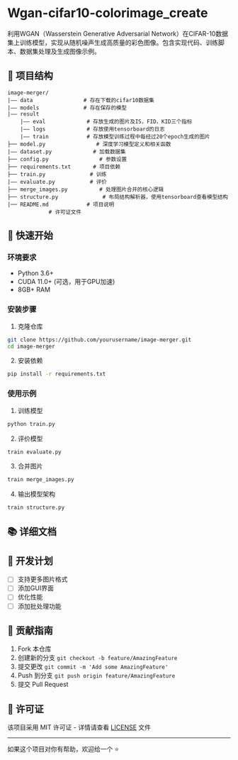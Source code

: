 # Wgan-cifar10-colorimage_create
利用WGAN（Wasserstein Generative Adversarial Network）在CIFAR-10数据集上训练模型，实现从随机噪声生成高质量的彩色图像。包含实现代码、训练脚本、数据集处理及生成图像示例。

## 📁 项目结构

```
image-merger/
|—— data                # 存在下载的cifar10数据集
|—— models              # 存在保存的模型
|—— result
    |—— eval             # 存放生成的图片及IS，FID，KID三个指标
    |—— logs             # 存放使用tensorboard的日志
    |—— train            # 存放模型训练过程中每经过20个epoch生成的图片
├── model.py                # 深度学习模型定义和相关函数
|—— dataset.py             # 加载数据集
├── config.py                # 参数设置
├── requirements.txt       # 项目依赖
├── train.py              # 训练
|—— evaluate.py           # 评价
├── merge_images.py          # 处理图片合并的核心逻辑
├── structure.py              # 布局结构解析器，使用tensorboard查看模型结构
|── README.md            # 项目说明
             # 许可证文件
```

## 🚀 快速开始
### 环境要求

- Python 3.6+
- CUDA 11.0+ (可选，用于GPU加速)
- 8GB+ RAM
### 安装步骤

1. 克隆仓库

```bash
git clone https://github.com/yourusername/image-merger.git
cd image-merger
```

2. 安装依赖
```bash
pip install -r requirements.txt
```

### 使用示例

1. 训练模型
```bash
python train.py
```
2. 评价模型
```bash
train evaluate.py
```
3. 合并图片
 ```bash
train merge_images.py 
```
4. 输出模型架构
```bash
train structure.py
``` 
## 📚 详细文档

## 📅 开发计划

- [ ] 支持更多图片格式
- [ ] 添加GUI界面
- [ ] 优化性能
- [ ] 添加批处理功能

## 🤝 贡献指南

1. Fork 本仓库
2. 创建新的分支 `git checkout -b feature/AmazingFeature`
3. 提交更改 `git commit -m 'Add some AmazingFeature'`
4. Push 到分支 `git push origin feature/AmazingFeature`
5. 提交 Pull Request

## 📄 许可证

该项目采用 MIT 许可证 - 详情请查看 [LICENSE](LICENSE) 文件




---

如果这个项目对你有帮助，欢迎给一个 ⭐️
